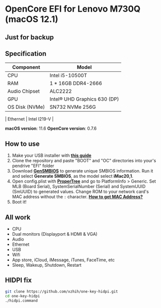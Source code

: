# OpenCore EFI for Lenovo M730Q (macOS 12.1)
## Just for backup

## Specification
| **Component** | **Model** |
| ------------- | --------- |
| CPU | Intel i5-10500T |
| RAM | 1 * 16GB DDR4-2666 |
| Audio Chipset | ALC2222 |
| GPU | Intel® UHD Graphics 630 (DP) |
| OS Disk (NVMe) | SN732 NVMe 256G |

| Ethernet | Intel I219-V |

**macOS version**: 11.6
**OpenCore version**: 0.7.6

## How to use

1. Make your USB installer with [**this guide**](https://dortania.github.io/OpenCore-Install-Guide/installer-guide/)
2. Clone the repository and paste "BOOT" and "OC" directories into your's pendrive "EFI" folder
3. Download [**GenSMBIOS**](https://github.com/corpnewt/GenSMBIOS) to generate unique SMBIOS information. Run it and select **Generate SMBIOS**, as the model select **iMac20,1**.
4. Open config.plist with [**ProperTree**](https://github.com/corpnewt/ProperTree) and go to PlatformInfo > Generic. Set MLB (Board Serial), SystemSerialNumber (Serial) and SystemUUID (SmUUID) to generated values. Change ROM to your network card's MAC address without the `:` character. [**How to get MAC Address?**](https://www.wikihow.com/Find-the-MAC-Address-of-Your-Computer)
5. Boot it!

## All work

- CPU
- Dual monitors (Displayport & HDMI & VGA)
- Audio
- Ethernet
- USB
- Wifi
- App store, iCloud, iMessage, iTunes, FaceTime, etc
- Sleep, Wakeup, Shutdown, Restart

## HIDPI fix

```bash
git clone https://github.com/xzhih/one-key-hidpi.git
cd one-key-hidpi
./hidpi.command
```
